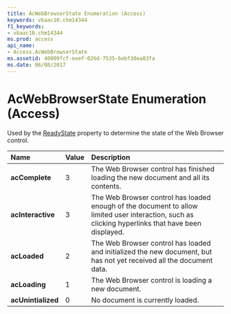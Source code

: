 ```yaml
---
title: AcWebBrowserState Enumeration (Access)
keywords: vbaac10.chm14344
f1_keywords:
- vbaac10.chm14344
ms.prod: access
api_name:
- Access.AcWebBrowserState
ms.assetid: 40009fcf-eeef-026d-7535-6ebf30ea83fa
ms.date: 06/08/2017
---
```



# AcWebBrowserState Enumeration (Access)

Used by the [ReadyState](webbrowsercontrol-readystate-property-access.md) property to determine the state of the Web Browser control.



|**Name**|**Value**|**Description**|
|:-----|:-----|:-----|
|**acComplete**|3|The Web Browser control has finished loading the new document and all its contents.|
|**acInteractive**|3|The Web Browser control has loaded enough of the document to allow limited user interaction, such as clicking hyperlinks that have been displayed.|
|**acLoaded**|2|The Web Browser control has loaded and initialized the new document, but has not yet received all the document data.|
|**acLoading**|1|The Web Browser control is loading a new document.|
|**acUnintialized**|0|No document is currently loaded.|

